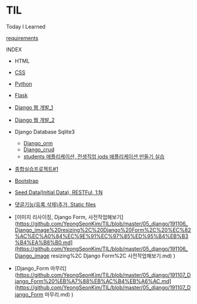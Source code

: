 # TIL
Today I Learned 

[requirements](./05_django/01_django_intro_2/requirements.txt)

INDEX

- HTML
- [CSS](./02_CSS/191022_CSS.md)
- [Python]()
- [Flask](./04_Flask/191023_Flask.md)
- [Django 웹 개발_1](./05_django/191028_Django.md)
- [Django 웹 개발_2](./05_django/191029_Django.md)
- Django Database Sqlite3
  - [Django_orm](./05_django/191030_Django_orm.md)
  - [Django_crud](./05_django/191030_Django_crud.md)
  - [students 애플리케이션, 전생직업 jods 애플리케이션 만들기 실습](./05_django/191031_Django_실습.md)
- [종합실습프로젝트#1](./05_django/191101_Django_connected_PRJ1.md)
- [Bootstrap](./02_CSS/191104_Django_Bootstrap.md)
- [Seed Data(Initial Data), RESTFul, 1:N ](https://github.com/YeongSeonKim/TIL/blob/master/05_django/191104_Django_Seed%20Data_RESTFul_1%EB%8C%80N.md)

- [댓글기능(등록,삭제)추가, Static files](https://github.com/YeongSeonKim/TIL/blob/master/05_django/191105_Django_%EB%8C%93%EA%B8%80%EA%B8%B0%EB%8A%A5%EC%B6%94%EA%B0%80%2CStatic%20files.md)
- [이미지 리사이징, Django Form, 사전작업해보기](https://github.com/YeongSeonKim/TIL/blob/master/05_django/191106_Django_image%20resizing%2C%20Django%20Form%2C%20%EC%82%AC%EC%A0%84%EC%9E%91%EC%97%85%ED%95%B4%EB%B3%B4%EA%B8%B0.md](https://github.com/YeongSeonKim/TIL/blob/master/05_django/191106_Django_image resizing%2C Django Form%2C 사전작업해보기.md) )
- [Django_Form 마무리](https://github.com/YeongSeonKim/TIL/blob/master/05_django/191107_Django_Form%20%EB%A7%88%EB%AC%B4%EB%A6%AC.md](https://github.com/YeongSeonKim/TIL/blob/master/05_django/191107_Django_Form 마무리.md) )

